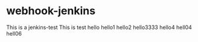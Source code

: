 # webhook-jenkins
This is a jenkins-test
This is test
hello
hello1
hello2
hello3333
hello4
hell04
hell06
